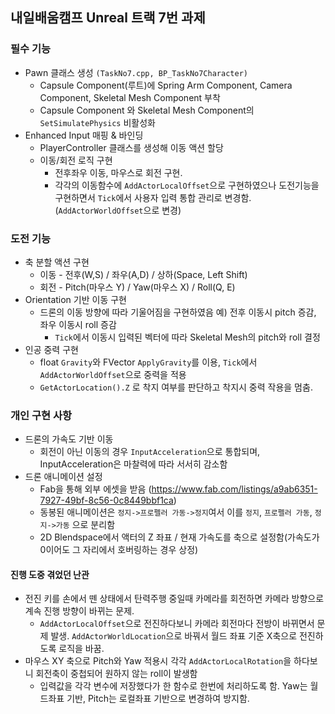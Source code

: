 ## 내일배움캠프 Unreal 트랙 7번 과제

### 필수 기능
+ Pawn 클래스 생성 `(TaskNo7.cpp, BP_TaskNo7Character)`
  + Capsule Component(루트)에 Spring Arm Component, Camera Component, Skeletal Mesh Component 부착
  + Capsule Component 와 Skeletal Mesh Component의 `SetSimulatePhysics` 비활성화
+ Enhanced Input 매핑 & 바인딩
  + PlayerController 클래스를 생성해 이동 액션 할당
  + 이동/회전 로직 구현
    + 전후좌우 이동, 마우스로 회전 구현.
    + 각각의 이동함수에 `AddActorLocalOffset`으로 구현하였으나 도전기능을 구현하면서 `Tick`에서 사용자 입력 통합 관리로 변경함. (`AddActorWorldOffset`으로 변경)
### 도전 기능
+ 축 분할 액션 구현
  + 이동 - 전후(W,S) / 좌우(A,D) / 상하(Space, Left Shift)
  + 회전 - Pitch(마우스 Y) / Yaw(마우스 X) / Roll(Q, E)
+ Orientation 기반 이동 구현
  + 드론의 이동 방향에 따라 기울어짐을 구현하였음 예) 전후 이동시 pitch 증감, 좌우 이동시 roll 증감 
    + `Tick`에서 이동시 입력된 벡터에 따라 Skeletal Mesh의 pitch와 roll 결정
+ 인공 중력 구현
  + float `Gravity`와 FVector `ApplyGravity`를 이용, `Tick`에서 `AddActorWorldOffset`으로 중력을 적용
  + `GetActorLocation().Z` 로 착지 여부를 판단하고 착지시 중력 작용을 멈춤.

### 개인 구현 사항
+ 드론의 가속도 기반 이동
  + 회전이 아닌 이동의 경우 `InputAcceleration`으로 통합되며, InputAcceleration은 마찰력에 따라 서서히 감소함
+ 드론 애니메이션 설정
  + Fab을 통해 외부 에셋을 받음 (https://www.fab.com/listings/a9ab6351-7927-49bf-8c56-0c8449bbf1ca)
  + 동봉된 애니메이션은 `정지->프로펠러 가동->정지`여서 이를 `정지`, `프로펠러 가동`, `정지->가동` 으로 분리함
  + 2D Blendspace에서 액터의 Z 좌표 / 현재 가속도를 축으로 설정함(가속도가 0이어도 그 자리에서 호버링하는 경우 상정)
 
#### 진행 도중 겪었던 난관
+ 전진 키를 손에서 뗀 상태에서 탄력주행 중일때 카메라를 회전하면 카메라 방향으로 계속 진행 방향이 바뀌는 문제.
  + `AddActorLocalOffset`으로 전진하다보니 카메라 회전마다 전방이 바뀌면서 문제 발생. `AddActorWorldLocation`으로 바꿔서 월드 좌표 기준 X축으로 전진하도록 로직을 바꿈.
+ 마우스 XY 축으로 Pitch와 Yaw 적용시 각각 `AddActorLocalRotation`을 하다보니 회전축이 중첩되어 원하지 않는 roll이 발생함
  + 입력값을 각각 변수에 저장했다가 한 함수로 한번에 처리하도록 함. Yaw는 월드좌표 기반, Pitch는 로컬좌표 기반으로 변경하여 방지함.
